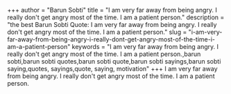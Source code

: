 +++
author = "Barun Sobti"
title = "I am very far away from being angry. I really don't get angry most of the time. I am a patient person."
description = "the best Barun Sobti Quote: I am very far away from being angry. I really don't get angry most of the time. I am a patient person."
slug = "i-am-very-far-away-from-being-angry-i-really-dont-get-angry-most-of-the-time-i-am-a-patient-person"
keywords = "I am very far away from being angry. I really don't get angry most of the time. I am a patient person.,barun sobti,barun sobti quotes,barun sobti quote,barun sobti sayings,barun sobti saying,quotes, sayings,quote, saying, motivation"
+++
I am very far away from being angry. I really don't get angry most of the time. I am a patient person.
